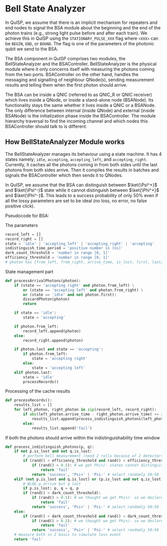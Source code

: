 # Bell State Analyzer

In QuISP, we assume that there is an implicit mechanism for repeaters and end nodes to signal the BSA module about the beginning and the end of the photon trains (e.g., strong light pulse before and after each train).
We achieve this in QuISP using the `STATIONARY_PULSE_XXX` flag where `<XXX>` can be `BEGIN`, `END`, or `BOUND`.
The flag is one of the parameters of the photonic qubit we send to the BSA.

The BSA component in QuISP comprises two modules, the BellStateAnalyzer and the BSAController.
BellStateAnalyzer is the physical module where it only concerns itself with measuring the photons coming from the two ports.
BSAController on the other hand, handles the messaging and signalling of neighbour QNode(s), sending measurement results and telling them when the first photon should arrive.

The BSA can be inside a QNIC (referred to as QNIC_R or QNIC receiver) which lives inside a QNode, or inside a stand-alone node (BSANode).
Its functionality stays the same whether it lives inside a QNIC or a BSANode.
The only difference between internal (inside QNode) and external (inside BSANode) is the initialization phase inside the BSAController.
The module hierarchy traversal to find the incoming channel and which nodes this BSAController should talk to is different.

## How BellStateAnalyzer Module works

The BellStateAnalyzer manages its behaviour using a state machine. It has 4 states namely; `idle`, `accepting`, `accepting_left`, and `accepting_right`.
Currently, it caches all the photons coming in from both sides until the last photons from both sides arrive.
Then it compiles the results in batches and signals the BSAController which then sends it to QNodes.

In QuISP, we assume that the BSA can distinguish between $\ket{\Psi^+}$ and $\ket{\Psi^-}$ state while it cannot distinguish between $\ket{\Phi^+}$ and $\ket{\Phi^-}$.
This leads to a success probability of only 50% even if all the lossy parameters are set to be ideal (no loss, no error, no false positive click).

Pseudocode for BSA:

The parameters
```python
record_left = []
record_right = []
state = 'idle' | 'accepting_left' | 'accepting_right' | 'accepting'
indistinguish_time_period = 'positive number in (ns)'
dark_count_threshold = 'number in range [0, 1]'
efficiency_threshold = 'number in range [0, 1]'
# photon has {from_left, from_right, arrive_time, is_lost, first, last}
```

State management part
```python
def processArrivalPhotons(photon):
    if (state == 'accepting right' and photon.from_left) \
        or (state == 'accepting left' and photon.from_right) \
        or (state == 'idle' and not photon.first):
        discardPhoton(photon)
        return

    if state == 'idle':
        state = 'accepting'

    if photon.from_left:
        record_left.append(photon)
    else:
        record_right.append(photon)

    if photon.last and state == 'accepting':
        if photon.from_left:
            state = 'accepting right'
        else:
            state = 'accepting left'
    elif photon.last:
        state = 'idle'
        processRecords()
```

Processing of the cache results
```python
def processRecords():
    results_list = []
    for left_photon, right_photon in zip(record_left, record_right):
        if abs(left_photon.arrive_time - right_photon.arrive_time) <= indistinguish_time_period:
            results_list.append(process_indistinguish_photons(left_photon, right_photon))
        else:
            results_list.append('fail')
```

If both the photons should arrive within the indistinguishability time window
```python
def process_indistinguish_photons(p, q):
    if not p.is_lost and not q.is_lost:
        # perform bell measurement (need 2 rolls because of 2 detectors)
        if (rand() < efficiency_threshold and rand() < efficiency_threshold):
            if (rand() > 0.5): # we get Phi+/- states cannot distinguish
                return 'fail'
            return 'success', 'Psi+' | 'Psi-' # select randomly 50:50
    elif (not p.is_lost and q.is_lost) or (p.is_lost and not q.is_lost):
        # WLOG p arrive but q lost
        if p.is_lost: p, q = q, p
        if (rand() < dark_count_threshold):
            if (rand() > 0.5): # we thought we get Phi+/- so we declare fail
                return 'fail'
            return 'success', 'Psi+' | 'Psi-' # select randomly 50:50
    else:
        if (rand() < dark_count_threshold and rand() < dark_count_threshold):
            if (rand() > 0.5): # we thought we get Phi+/- so we declare fail
                return 'fail'
            return 'success', 'Psi+' | 'Psi-' # select randomly 50:50
    # measure both in Z basis to simulate loss event
    return 'fail'
```

